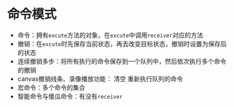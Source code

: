 # 命令模式
- 命令：拥有`excute`方法的对象，在`excute`中调用`receiver`对应的方法
- 撤销：在`excute`时先保存当前状态，再去改变目标状态，撤销时设置为保存后的状态
- 连续撤销多步：将所有执行的命令保存到一个队列中，然后依次执行多个命令的撤销
- canvas撤销线条、录像播放功能： 清空 重新执行队列的命令
- 宏命令：多个命令的集合
- 智能命令与傻瓜命令：有没有`receiver`